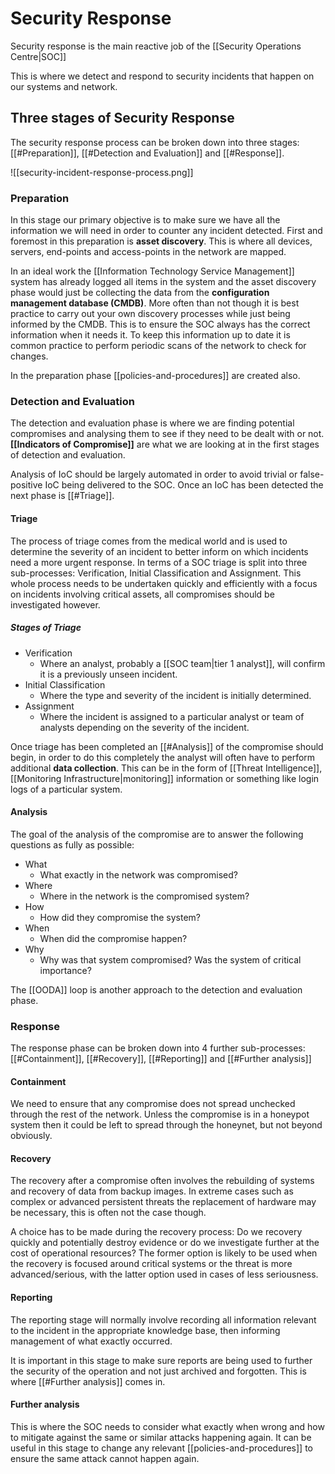 # Security Response

Security response is the  main reactive job of the [[Security Operations Centre|SOC]]

This is where we detect and respond to security incidents that happen on our systems and network.

## Three stages of Security Response

The security response process can be broken down into three stages: [[#Preparation]], [[#Detection and Evaluation]] and [[#Response]].

![[security-incident-response-process.png]]

### Preparation

In this stage our primary objective is to make sure we have all the information we will need in order to counter any incident detected. First and foremost in this preparation is **asset discovery**. This is where all devices, servers, end-points and access-points in the network are mapped.

In an ideal work the [[Information Technology Service Management]] system has already logged all items in the system and the asset discovery phase would just be collecting the data from the **configuration management database (CMDB)**. More often than not though it is best practice to carry out your own discovery processes while just being informed by the CMDB. This is to ensure the SOC always has the correct information when it needs it. To keep this information up to date it is common practice to perform periodic scans of the network to check for changes.

In the preparation phase [[policies-and-procedures]] are created also.

### Detection and Evaluation

The detection and evaluation phase is where we are finding potential compromises and analysing them to see if they need to be dealt with or not. **[[Indicators of Compromise]]** are what we are looking at in the first stages of detection and evaluation.

Analysis of IoC should be largely automated in order to avoid trivial or false-positive IoC being delivered to the SOC. Once an IoC has been detected the next phase is [[#Triage]].

#### Triage

The process of triage comes from the medical world and is used to determine the severity of an incident to better inform on which incidents need a more urgent response. In terms of a SOC triage is split into three sub-processes: Verification, Initial Classification and Assignment. This whole process needs to be undertaken quickly and efficiently with a focus on incidents involving critical assets, all compromises should be investigated however.

##### Stages of Triage

- Verification
	- Where an analyst, probably a [[SOC team|tier 1 analyst]], will confirm it is a previously unseen incident.
- Initial Classification
	- Where the type and severity of the incident is initially determined.
- Assignment
	- Where the incident is assigned to a particular analyst or team of analysts depending on the severity of the incident. 

Once triage has been completed an [[#Analysis]] of the compromise should begin, in order to do this completely the analyst will often have to perform additional **data collection**. This can be in the form of [[Threat Intelligence]], [[Monitoring Infrastructure|monitoring]] information or something like login logs of a particular system.

#### Analysis

The goal of the analysis of the compromise are to answer the following questions as fully as possible:

- What
	- What exactly in the network was compromised?
- Where
	- Where in the network is the compromised system?
- How
	- How did they compromise the system?
- When
	- When did the compromise happen?
- Why
	- Why was that system compromised? Was the system of critical importance?


The [[OODA]] loop is another approach to the detection and evaluation phase.

### Response

The response phase can be broken down into 4 further sub-processes: [[#Containment]], [[#Recovery]], [[#Reporting]] and [[#Further analysis]]

#### Containment

We need to ensure that any compromise does not spread unchecked through the rest of the network. Unless the compromise is in a honeypot system then it could be left to spread through the honeynet, but not beyond obviously. 

#### Recovery

The recovery after a compromise often involves the rebuilding of systems and recovery of data from backup images. In extreme cases such as complex or advanced persistent threats the replacement of hardware may be necessary, this is often not the case though.

A choice has to be made during the recovery process: Do we recovery quickly and potentially destroy evidence or do we investigate further at the cost of operational resources? The former option is likely to be used when the recovery is focused around critical systems or the threat is more advanced/serious, with the latter option used in cases of less seriousness.  

#### Reporting

The reporting stage will normally involve recording all information relevant to the incident in the appropriate knowledge base, then informing management of what exactly occurred.

It is important in this stage to make sure reports are being used to further the security of the operation and not just archived and forgotten. This is where [[#Further analysis]] comes in.

#### Further analysis

This is where the SOC needs to consider what exactly when wrong and how to mitigate against the same or similar attacks happening again. It can be useful in this stage to change any relevant [[policies-and-procedures]] to ensure the same attack cannot happen again.